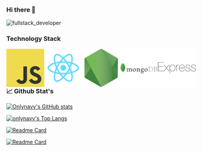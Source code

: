 ### Hi there 👋

<!--
**onlynavv/onlynavv** is a ✨ _special_ ✨ repository because its `README.md` (this file) appears on your GitHub profile.

Here are some ideas to get you started:

- 🔭 I’m currently working on ...
- 🌱 I’m currently learning ...
- 👯 I’m looking to collaborate on ...
- 🤔 I’m looking for help with ...
- 💬 Ask me about ...
- 📫 How to reach me: ...
- 😄 Pronouns: ...
- ⚡ Fun fact: ...
-->

![fullstack_developer](https://stormotion.io/blog/content/images/2018/12/developer.gif)

### Technology Stack
<img align="left" alt="javascript-lang" src="https://raw.githubusercontent.com/github/explore/80688e429a7d4ef2fca1e82350fe8e3517d3494d/topics/javascript/javascript.png" width="100" />
<img align="left" alt="react-lang" src="https://raw.githubusercontent.com/github/explore/80688e429a7d4ef2fca1e82350fe8e3517d3494d/topics/react/react.png" width="100" />
<img align="left" alt="node-lang" src="https://raw.githubusercontent.com/github/explore/80688e429a7d4ef2fca1e82350fe8e3517d3494d/topics/nodejs/nodejs.png" width="100" />
<img align="left" alt="mongo-lang" src="https://raw.githubusercontent.com/github/explore/80688e429a7d4ef2fca1e82350fe8e3517d3494d/topics/mongodb/mongodb.png" width="100" />
<img align="left" alt="express-lang" src="https://raw.githubusercontent.com/github/explore/80688e429a7d4ef2fca1e82350fe8e3517d3494d/topics/express/express.png" width="100" />

### 📈 Github Stat's

[![Onlynavv's GitHub stats](https://github-readme-stats.vercel.app/api?username=onlynavv&theme=dark&show_icons=true)](https://github.com/onlynavv/github-readme-stats)

[![onlynavv's Top Langs](https://github-readme-stats.vercel.app/api/top-langs/?username=onlynavv)](https://github.com/onlynavv/github-readme-stats)

[![Readme Card](https://github-readme-stats.vercel.app/api/pin/?username=onlynavv&repo=fitness-react&theme=dark&show_icons=true)](https://github.com/onlynavv/github-readme-stats)

[![Readme Card](https://github-readme-stats.vercel.app/api/pin/?username=onlynavv&repo=fitness-node&theme=dark&show_icons=true)](https://github.com/onlynavv/github-readme-stats)
